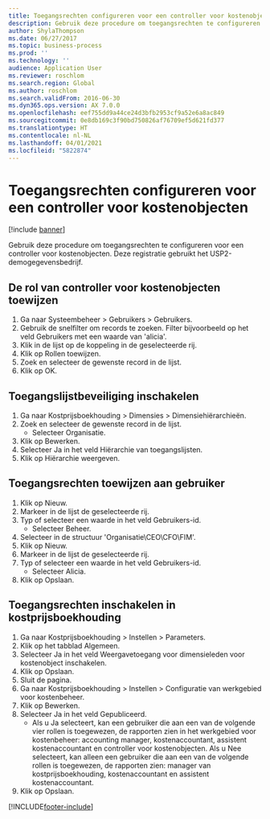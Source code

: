 ```yaml
---
title: Toegangsrechten configureren voor een controller voor kostenobjecten
description: Gebruik deze procedure om toegangsrechten te configureren voor een controller voor kostenobjecten.
author: ShylaThompson
ms.date: 06/27/2017
ms.topic: business-process
ms.prod: ''
ms.technology: ''
audience: Application User
ms.reviewer: roschlom
ms.search.region: Global
ms.author: roschlom
ms.search.validFrom: 2016-06-30
ms.dyn365.ops.version: AX 7.0.0
ms.openlocfilehash: eef755dd9a44ce24d3bfb2953cf9a52e6a8ac849
ms.sourcegitcommit: 0e8db169c3f90bd750826af76709ef5d621fd377
ms.translationtype: HT
ms.contentlocale: nl-NL
ms.lasthandoff: 04/01/2021
ms.locfileid: "5822874"
---
```

# <a name="configure-access-rights-for-a-cost-object-controller"></a>Toegangsrechten configureren voor een controller voor kostenobjecten

[!include [banner](../../includes/banner.md)]

Gebruik deze procedure om toegangsrechten te configureren voor een controller voor kostenobjecten. Deze registratie gebruikt het USP2-demogegevensbedrijf.


## <a name="assign-the-cost-object-controller-role"></a>De rol van controller voor kostenobjecten toewijzen
1. Ga naar Systeembeheer > Gebruikers > Gebruikers.
2. Gebruik de snelfilter om records te zoeken. Filter bijvoorbeeld op het veld Gebruikers met een waarde van 'alicia'.
3. Klik in de lijst op de koppeling in de geselecteerde rij.
4. Klik op Rollen toewijzen.
5. Zoek en selecteer de gewenste record in de lijst.
6. Klik op OK.

## <a name="enable-access-list-security"></a>Toegangslijstbeveiliging inschakelen
1. Ga naar Kostprijsboekhouding > Dimensies > Dimensiehiërarchieën.
2. Zoek en selecteer de gewenste record in de lijst.
    * Selecteer Organisatie.  
3. Klik op Bewerken.
4. Selecteer Ja in het veld Hiërarchie van toegangslijsten.
5. Klik op Hiërarchie weergeven.

## <a name="assign-access-rights-to-user"></a>Toegangsrechten toewijzen aan gebruiker
1. Klik op Nieuw.
2. Markeer in de lijst de geselecteerde rij.
3. Typ of selecteer een waarde in het veld Gebruikers-id.
    * Selecteer Beheer.  
4. Selecteer in de structuur 'Organisatie\CEO\CFO\FIM'.
5. Klik op Nieuw.
6. Markeer in de lijst de geselecteerde rij.
7. Typ of selecteer een waarde in het veld Gebruikers-id.
    * Selecteer Alicia.  
8. Klik op Opslaan.

## <a name="enable-access-rights-in-cost-accounting"></a>Toegangsrechten inschakelen in kostprijsboekhouding
1. Ga naar Kostprijsboekhouding > Instellen > Parameters.
2. Klik op het tabblad Algemeen.
3. Selecteer Ja in het veld Weergavetoegang voor dimensieleden voor kostenobject inschakelen.
4. Klik op Opslaan.
5. Sluit de pagina.
6. Ga naar Kostprijsboekhouding > Instellen > Configuratie van werkgebied voor kostenbeheer.
7. Klik op Bewerken.
8. Selecteer Ja in het veld Gepubliceerd.
    * Als u Ja selecteert, kan een gebruiker die aan een van de volgende vier rollen is toegewezen, de rapporten zien in het werkgebied voor kostenbeheer: accounting manager, kostenaccountant, assistent kostenaccountant en controller voor kostenobjecten. Als u Nee selecteert, kan alleen een gebruiker die aan een van de volgende rollen is toegewezen, de rapporten zien: manager van kostprijsboekhouding, kostenaccountant en assistent kostenaccountant.    
9. Klik op Opslaan.



[!INCLUDE[footer-include](../../../includes/footer-banner.md)]